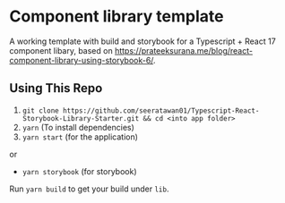 # Component library template

A working template with build and storybook for a Typescript + React 17 component libary, based on https://prateeksurana.me/blog/react-component-library-using-storybook-6/.

## Using This Repo

1. `git clone https://github.com/seeratawan01/Typescript-React-Storybook-Library-Starter.git && cd <into app folder>`
2. `yarn` (To install dependencies)
3. `yarn start` (for the application)

or

- `yarn storybook` (for storybook)


Run `yarn build` to get your build under `lib`.


